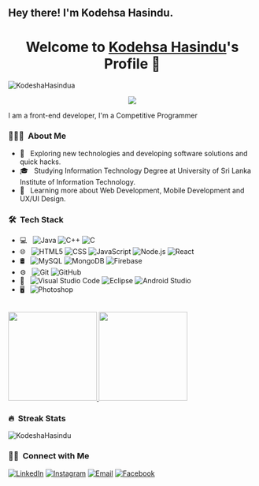 <h2> Hey there! I'm Kodehsa Hasindu.</h2>


<p align="center">
  <h1 align="center">Welcome to <a href="https://github.com/MrBlueBird2">Kodehsa Hasindu</a>'s Profile 👋</h1>
</p>
<p align="left"> <img src="https://komarev.com/ghpvc/?username=KodeshaHasindu&label=Profile%20views&color=0e75b6&style=flat" alt="KodeshaHasindua" /> </p>
<p align="center">
  <a align="center" href="https://github.com/DenverCoder1/readme-typing-svg"><img src="https://readme-typing-svg.herokuapp.com?&font=IBM+Plex+Sans&color=F72EE2&size=25&lines=Welcome+to+my+GitHub+Profile!;I'm+a+Back+end+developer;I'm+a+competitive+programmer;I'm+a+Flask+developer" /></a>
</p>
<p>I am a front-end developer, I'm a Competitive Programmer</p>



<h3> 👨🏻‍💻 &nbsp;About Me </h3>

- 🤔 &nbsp; Exploring new technologies and developing software solutions and quick hacks.
- 🎓 &nbsp; Studying Information Technology Degree at University of Sri Lanka Institute of Information Technology.
- 🌱 &nbsp; Learning more about Web Development, Mobile Development and UX/UI Design.


<h3> 🛠 &nbsp;Tech Stack</h3>

- 💻 &nbsp;
  ![Java](https://img.shields.io/badge/-Java-333333?style=flat&logo=Java&logoColor=007396)
  ![C++](https://img.shields.io/badge/-C++-333333?style=flat&logo=C%2B%2B&logoColor=00599C)
  ![C](https://img.shields.io/badge/c-%2300599C.svg?style=flat&logo=c&logoColor=white)
- 🌐 &nbsp;
  ![HTML5](https://img.shields.io/badge/-HTML5-333333?style=flat&logo=HTML5)
  ![CSS](https://img.shields.io/badge/-CSS-333333?style=flat&logo=CSS3&logoColor=1572B6)
  ![JavaScript](https://img.shields.io/badge/-JavaScript-333333?style=flat&logo=javascript)
  ![Node.js](https://img.shields.io/badge/-Node.js-333333?style=flat&logo=node.js)
  ![React](https://img.shields.io/badge/-React-333333?style=flat&logo=react)
- 🛢 &nbsp;
  ![MySQL](https://img.shields.io/badge/-MySQL-333333?style=flat&logo=mysql)
  ![MongoDB](https://img.shields.io/badge/-MongoDB-333333?style=flat&logo=mongodb)
  ![Firebase](https://img.shields.io/badge/firebase-%23039BE5.svg?style=flat&logo=firebase)
- ⚙️ &nbsp;
  ![Git](https://img.shields.io/badge/-Git-333333?style=flat&logo=git)
  ![GitHub](https://img.shields.io/badge/-GitHub-333333?style=flat&logo=github)
- 🔧 &nbsp;
  ![Visual Studio Code](https://img.shields.io/badge/-Visual%20Studio%20Code-333333?style=flat&logo=visual-studio-code&logoColor=007ACC)
  ![Eclipse](https://img.shields.io/badge/-Eclipse-333333?style=flat&logo=eclipse-ide&logoColor=2C2255)
    ![Android Studio](https://img.shields.io/badge/-Android%20Studio-333333?style=flat&logo=eclipse-ide&logoColor=2C2255)
- 🖥 &nbsp;
  ![Photoshop](https://img.shields.io/badge/-Photoshop-333333?style=flat&logo=adobe-photoshop)


<br/>

<a href="https://github.com/KodeshaHasindu">
  <img height="180em" src="https://github-readme-stats.vercel.app/api?username=KodeshaHasindu&theme=buefy&show_icons=true" />
  <img height="180em" src="https://github-readme-stats.vercel.app/api/top-langs/?username=KodeshaHasindu&theme=buefy&layout=compact" />
</a>

<h3> 🔥 &nbsp;Streak Stats </h3>
<p><img align="center" src="https://github-readme-streak-stats.herokuapp.com/?user=KodeshaHasindu&" alt="KodeshaHasindu" /></p>


<h3> 🤝🏻 &nbsp;Connect with Me </h3>

<p align="left">
<a href="https://www.linkedin.com/in/kodesha-hasindu-943745211/"><img alt="LinkedIn" src="https://img.shields.io/badge/LinkedIn-blue?style=flat-square&logo=linkedin"></a>
<a href="https://instagram.com/kodeshahasindu_?igshid=OGQ5ZDc2ODk2ZA=="><img alt="Instagram" src="https://img.shields.io/badge/Instagram-blue?style=flat-square&logo=instagram"></a>
<a href="mailto:kodeshahasindu@gmail.com?subject=Hello%20Ileri,%20From%20Github"><img alt="Email" src="https://img.shields.io/badge/Email-blue?style=flat-square&logo=gmail"></a>
 <a href="https://www.facebook.com/kodesha.hasindu?mibextid=ZbWKwL"><img alt="Facebook" src="https://img.shields.io/badge/Facebook-blue?style=flat-square&logo=Facebook"></a>
</p>

